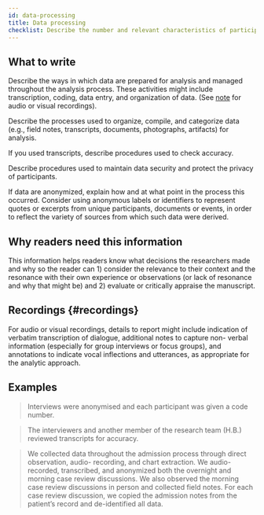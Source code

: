 ```yaml
---
id: data-processing
title: Data processing
checklist: Describe the number and relevant characteristics of participants, documents, or events included in the study. Describe the level of participation.
---
```


## What to write

Describe the ways in which data are prepared for analysis and managed throughout the analysis process. These activities might include transcription, coding, data entry, and organization of data. (See [note](#recordings) for audio or visual recordings).

Describe the processes used to organize, compile, and categorize data (e.g., field notes, transcripts, documents, photographs, artifacts) for analysis.

If you used transcripts, describe procedures used to check accuracy.

Describe procedures used to maintain data security and protect the privacy of participants.

If data are anonymized, explain how and at what point in the process this occurred. Consider using anonymous labels or identifiers to represent quotes or excerpts from unique participants, documents or events, in order to reflect the variety of sources from which such data were derived.

## Why readers need this information

This information helps readers know what decisions the researchers made and why so the reader can 1) consider the relevance to their context and the resonance with their own experience or observations (or lack of resonance and why that might be) and 2) evaluate or critically appraise the manuscript.
<!-- #ASK: default justification doesn't seem to fit -->

## Recordings {#recordings}

For audio or visual recordings, details to report might include indication of verbatim transcription of dialogue, additional notes to capture non- verbal information (especially for group interviews or focus groups), and annotations to indicate vocal inflections and utterances, as appropriate for the analytic approach.

## Examples

> Interviews were anonymised and each participant was given a code number.

> The interviewers and another member of the research team (H.B.) reviewed transcripts for accuracy.

> We collected data throughout the admission process through direct observation, audio- recording, and chart extraction. We audio-recorded, transcribed, and anonymized both the overnight and morning case review discussions. We also observed the morning case review discussions in person and collected field notes. For each case review discussion, we copied the admission notes from the patient’s record and de-identified all data.
